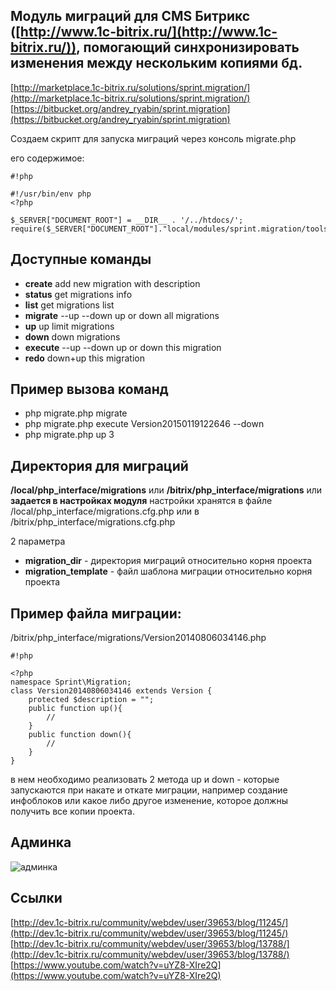 Модуль миграций для CMS Битрикс ([http://www.1c-bitrix.ru/](http://www.1c-bitrix.ru/)), помогающий синхронизировать изменения между нескольким копиями бд. 
--------------------------------------------------------------------------------------------------------
[http://marketplace.1c-bitrix.ru/solutions/sprint.migration/](http://marketplace.1c-bitrix.ru/solutions/sprint.migration/)
[https://bitbucket.org/andrey_ryabin/sprint.migration](https://bitbucket.org/andrey_ryabin/sprint.migration)

Создаем скрипт для запуска миграций через консоль
migrate.php

его содержимое:


```
#!php

#!/usr/bin/env php
<?php

$_SERVER["DOCUMENT_ROOT"] = __DIR__ . '/../htdocs/';
require($_SERVER["DOCUMENT_ROOT"]."local/modules/sprint.migration/tools/migrate.php");

```

Доступные команды
-------------------------
* **create** <description> add new migration with description
* **status** get migrations info
* **list** get migrations list
* **migrate** --up --down up or down all migrations
* **up** <limit> up limit migrations
* **down** <limit> down migrations
* **execute** <version> --up --down up or down this migration
* **redo** <version> down+up this migration

Пример вызова команд
-------------------------
* php migrate.php migrate
* php migrate.php execute Version20150119122646 --down
* php migrate.php up 3


Директория для миграций
-------------------------
**/local/php_interface/migrations**
или
**/bitrix/php_interface/migrations**
или 
**задается в настройках модуля**
настройки хранятся в файле /local/php_interface/migrations.cfg.php
или в /bitrix/php_interface/migrations.cfg.php

2 параметра 
* **migration_dir** - директория миграций относительно корня проекта
* **migration_template** - файл шаблона миграции относительно корня проекта

Пример файла миграции:
-------------------------
/bitrix/php_interface/migrations/Version20140806034146.php

```
#!php

<?php
namespace Sprint\Migration;
class Version20140806034146 extends Version {
    protected $description = "";
    public function up(){
        //
    }
    public function down(){
        //
    }
}
```

в нем необходимо реализовать 2 метода up и down - которые запускаются при накате и откате миграции,
например создание инфоблоков или какое либо другое изменение, которое должны получить все копии проекта.


Админка
-------------------------
![админка](https://bitbucket.org/repo/aejkky/images/1841502107-gkrDVvOs9MQ62p.jpg)


Ссылки
-------------------------
[http://dev.1c-bitrix.ru/community/webdev/user/39653/blog/11245/](http://dev.1c-bitrix.ru/community/webdev/user/39653/blog/11245/)
[http://dev.1c-bitrix.ru/community/webdev/user/39653/blog/13788/](http://dev.1c-bitrix.ru/community/webdev/user/39653/blog/13788/)
[https://www.youtube.com/watch?v=uYZ8-XIre2Q](https://www.youtube.com/watch?v=uYZ8-XIre2Q)
